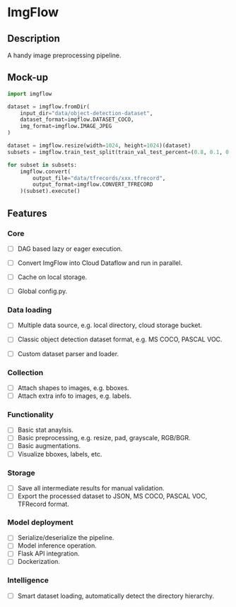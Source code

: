 # ImgFlow

## Description

A handy image preprocessing pipeline.

## Mock-up

```python
import imgflow

dataset = imgflow.fromDir(
    input_dir="data/object-detection-dataset", 
    dataset_format=imgflow.DATASET_COCO,
    img_format=imgflow.IMAGE_JPEG
)

dataset = imgflow.resize(width=1024, height=1024)(dataset)
subsets = imgflow.train_test_split(train_val_test_percent=(0.8, 0.1, 0.1))(dataset)

for subset in subsets:
    imgflow.convert(
        output_file="data/tfrecords/xxx.tfrecord",
        output_format=imgflow.CONVERT_TFRECORD
    )(subset).execute()
```

## Features

### Core

- [ ] DAG based lazy or eager execution.
    
- [ ] Convert ImgFlow into Cloud Dataflow and run in parallel.

- [ ] Cache on local storage.

- [ ] Global config.py.

### Data loading
    
- [ ] Multiple data source, e.g. local directory, cloud storage bucket.

- [ ] Classic object detection dataset format, e.g. MS COCO, PASCAL VOC.

- [ ] Custom dataset parser and loader.

### Collection
- [ ] Attach shapes to images, e.g. bboxes.
- [ ] Attach extra info to images, e.g. labels.

### Functionality
- [ ] Basic stat anaylsis.
- [ ] Basic preprocessing, e.g. resize, pad, grayscale, RGB/BGR.
- [ ] Basic augmentations.
- [ ] Visualize bboxes, labels, etc.

### Storage
- [ ] Save all intermediate results for manual validation.
- [ ] Export the processed dataset to JSON, MS COCO, PASCAL VOC, TFRecord format.

### Model deployment

- [ ] Serialize/deserialize the pipeline.
- [ ] Model inference operation.
- [ ] Flask API integration.
- [ ] Dockerization.

### Intelligence
- [ ] Smart dataset loading, automatically detect the directory hierarchy.
